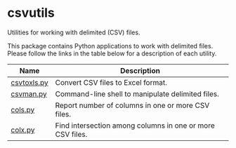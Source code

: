 # csvutils
Utilities for working with delimited (CSV) files.

This package contains Python applications to work with delimited files. Please
follow the links in the table below for a description of each utility.

Name                       | Description
---------------------------|--------------
[csvtoxls.py](csvtoxls.md) | Convert CSV files to Excel format.
[csvman.py](csvman.md)     | Command-line shell to manipulate delimited files.
[cols.py](cols.md)         | Report number of columns in one or more CSV files.
[colx.py](colx.md)         | Find intersection among columns in one or more CSV files.

